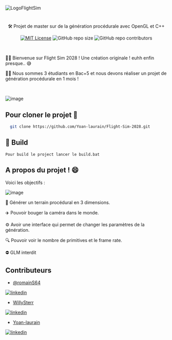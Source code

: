 ![LogoFlightSim](https://github.com/Yoan-laurain/Flight-Sim-2028/assets/80961060/70f84e5e-aa0d-4b12-8426-4a97735e9f00)

#

<p align="center">🛠 Projet de master sur de la génération procédurale avec OpenGL et C++</p>

<div align="center">

[![MIT License](https://img.shields.io/badge/License-MIT-green.svg)](https://choosealicense.com/licenses/mit/)
![GitHub repo size](https://img.shields.io/github/repo-size/Yoan-laurain/Flight-Sim-2028?style=flat&logo=github&logoColor=whitesmoke&label=Repo%20Size)
![GitHub repo contributors](https://img.shields.io/github/contributors-anon/Yoan-laurain/Flight-Sim-2028?style=flat&label=Contributors)

</div>

<br/>

👩‍💻 Bienvenue sur Flight Sim 2028 ! Une création originale ! euhh enfin presque.. 😅

👨‍🎓 Nous sommes 3 étudiants en Bac+5 et nous devons réaliser un projet de génération procédurale en 1 mois ! 

<br/>

![image](https://github.com/Yoan-laurain/OpenGLDiscovery/assets/80961060/9bc4a0fe-9260-4293-89d1-0d28c479375a)

## Pour cloner le projet 👋

```bash
  git clone https://github.com/Yoan-laurain/Flight-Sim-2028.git
```

## 🚀 Build

```
Pour build le project lancer le build.bat
```

## A propos du projet ! 😄

Voici les objectifs : 

![image](https://github.com/Yoan-laurain/OpenGLDiscovery/assets/80961060/6e27162f-6f84-427c-9fea-d7beca8d5457)

🌄 Générer un terrain procédural en 3 dimensions.

✈️ Pouvoir bouger la caméra dans le monde.

⚙️ Avoir une interface qui permet de changer les paramètres de la génération.
  
🔍 Pouvoir voir le nombre de primitives et le frame rate.

⛔ GLM interdit

## Contributeurs

- [@romainS64](https://github.com/RomainS64)

[![linkedin](https://img.shields.io/badge/linkedin-0A66C2?style=for-the-badge&logo=linkedin&logoColor=white)](https://www.linkedin.com/in/romain-salha/)
  
- [WillySterr](https://github.com/WillySterr)

[![linkedin](https://img.shields.io/badge/linkedin-0A66C2?style=for-the-badge&logo=linkedin&logoColor=white)](https://www.linkedin.com/in/charly-picard-b4935a193/)

- [Yoan-laurain](https://github.com/Yoan-laurain)
  
[![linkedin](https://img.shields.io/badge/linkedin-0A66C2?style=for-the-badge&logo=linkedin&logoColor=white)](https://fr.linkedin.com/in/yoan-laurain-568886213)
